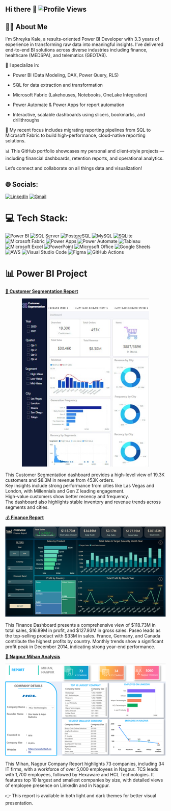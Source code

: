 ## Hi there 👋 ![Profile Views](https://komarev.com/ghpvc/?username=shreykakale&color=blue)

## 👩‍💻 About Me

I'm Shreyka Kale, a results-oriented Power BI Developer with 3.3 years of experience in transforming raw data into meaningful insights. I’ve delivered end-to-end BI solutions across diverse industries including finance, healthcare (MEDSPA), and telematics (GEOTAB).

💼 I specialize in:

* Power BI (Data Modeling, DAX, Power Query, RLS)

* SQL for data extraction and transformation

* Microsoft Fabric (Lakehouses, Notebooks, OneLake Integration)

* Power Automate & Power Apps for report automation

* Interactive, scalable dashboards using slicers, bookmarks, and drillthroughs

🚀 My recent focus includes migrating reporting pipelines from SQL to Microsoft Fabric to build high-performance, cloud-native reporting solutions.

📊 This GitHub portfolio showcases my personal and client-style projects — including financial dashboards, retention reports, and operational analytics.

Let’s connect and collaborate on all things data and visualization!


## 🌐 Socials:
[![LinkedIn](https://img.shields.io/badge/LinkedIn-%230077B5.svg?logo=linkedin&logoColor=white)](http://linkedin.com/in/shreyka-kale-547812214/) 
[![Gmail](https://img.shields.io/badge/Email-D14836?logo=gmail&logoColor=white)](https://mail.google.com/mail/u/0/?tab=rm&ogbl#inbox?compose=DmwnWrRnZMvRQtvnqNTFKGtFkWMjRmhTWxjSVCMdZRbPvjxhkXpgXHJcFtghQmMnsnSpXrrVcvPV)

# 💻 Tech Stack:

![Power BI](https://img.shields.io/badge/Power_BI-F2C811?style=for-the-badge&logo=powerbi&logoColor=black)  ![SQL Server](https://img.shields.io/badge/Microsoft_SQL_Server-CC2927?style=for-the-badge&logo=microsoft-sql-server&logoColor=white)  ![PostgreSQL](https://img.shields.io/badge/PostgreSQL-316192?style=for-the-badge&logo=postgresql&logoColor=white)  ![MySQL](https://img.shields.io/badge/MySQL-4479A1?style=for-the-badge&logo=mysql&logoColor=white)  ![SQLite](https://img.shields.io/badge/SQLite-003B57?style=for-the-badge&logo=sqlite&logoColor=white)  ![Microsoft Fabric](https://img.shields.io/badge/Microsoft_Fabric-000000?style=for-the-badge&logo=MicrosoftFabric&logoColor=white)  ![Power Apps](https://img.shields.io/badge/Power_Apps-742774?style=for-the-badge&logo=powerapps&logoColor=white)  ![Power Automate](https://img.shields.io/badge/Power_Automate-0066FF?style=for-the-badge&logo=powerautomate&logoColor=white)  ![Tableau](https://img.shields.io/badge/Tableau-E97627?style=for-the-badge&logo=tableau&logoColor=white)  ![Microsoft Excel](https://img.shields.io/badge/Excel-217346?style=for-the-badge&logo=microsoft-excel&logoColor=white)  ![PowerPoint](https://img.shields.io/badge/PowerPoint-B7472A?style=for-the-badge&logo=microsoft-powerpoint&logoColor=white)  ![Microsoft Office](https://img.shields.io/badge/Microsoft_Office-D83B01?style=for-the-badge&logo=microsoft-office&logoColor=white)  ![Google Sheets](https://img.shields.io/badge/Google_Sheets-34A853?style=for-the-badge&logo=google-sheets&logoColor=white)  ![AWS](https://img.shields.io/badge/AWS-232F3E?style=for-the-badge&logo=amazon-aws&logoColor=white)  ![Visual Studio Code](https://img.shields.io/badge/VS_Code-007ACC?style=for-the-badge&logo=visual-studio-code&logoColor=white)  ![Figma](https://img.shields.io/badge/Figma-F24E1E?style=for-the-badge&logo=figma&logoColor=white)  ![GitHub Actions](https://img.shields.io/badge/GitHub_Actions-2088FF?style=for-the-badge&logo=githubactions&logoColor=white)

# 📊 Power BI Project

[👤 **Customer Segmentation Report**](https://github.com/shreyka1998/Power-BI-Reports/blob/main/Customer%20Segmentation%20Report/Customer%20Segmentation%20Report.pbix)

<p align="center">
  <img src="https://github.com/shreyka1998/Power-BI-Reports/blob/main/Customer%20Segmentation%20Report/Customer%20Segmentation%20Report.jpg?raw=true" alt="Customer Segmentation Report" width="400"/>
</p>

<p align="left">
This Customer Segmentation dashboard provides a high-level view of 19.3K customers and $8.3M in revenue from 453K orders.<br/>
Key insights include strong performance from cities like Las Vegas and London, with Millennials and Gen Z leading engagement.<br/>
High-value customers show better recency and frequency.<br/>
The dashboard also highlights stable inventory and revenue trends across segments and cities.
</p>

[💰 **Finance Report**](https://github.com/shreyka1998/Power-BI-Reports/blob/main/Finance%20Report/New%20Financial%20Report%20(Done).pbix)

<p align="center">
  <img src="https://github.com/shreyka1998/Power-BI-Reports/blob/main/Finance%20Report/Finance%20Report.png?raw=true" alt="Customer Segmentation Report" width="800"/>
</p>

<p align="left">
This Finance Dashboard presents a comprehensive view of $118.73M in total sales, $16.89M in profit, and $127.93M in gross sales. Paseo leads as the top-selling product with $33M in sales. France, Germany, and Canada contribute the highest profits by country. Monthly trends show a significant profit peak in December 2014, indicating strong year-end performance.
</p>

[🏢 **Nagpur Mihan Analysis**](https://github.com/shreyka1998/Power-BI-Reports/blob/main/Nagpur%20Mihan%20Analysis/Mihan%20Data%20Report.pbix)

<p align="center">
  <img src="https://github.com/shreyka1998/Power-BI-Reports/blob/main/Nagpur%20Mihan%20Analysis/Mihan%20Data%20Report.png?raw=true" alt="Customer Segmentation Report" width="800"/>
</p>

<p align="left">
This Mihan, Nagpur Company Report highlights 73 companies, including 34 IT firms, with a workforce of over 5,000 employees in Nagpur. TCS leads with 1,700 employees, followed by Hexaware and HCL Technologies. It features top 10 largest and smallest companies by size, with detailed views of employee presence on LinkedIn and in Nagpur.<br/>

👉 This report is available in both light and dark themes for better visual presentation.
</p>


